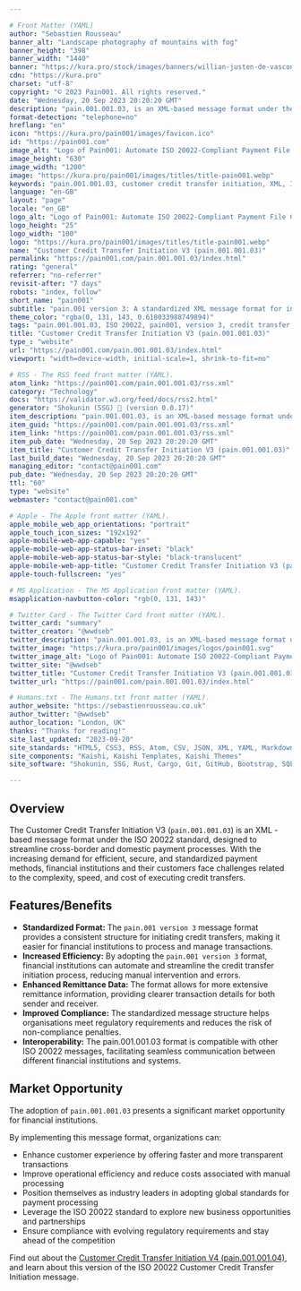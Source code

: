 ```yaml
---

# Front Matter (YAML)
author: "Sebastien Rousseau"
banner_alt: "Landscape photography of mountains with fog"
banner_height: "398"
banner_width: "1440"
banner: "https://kura.pro/stock/images/banners/willian-justen-de-vasconcellos-_MMP5j_fCqw.webp"
cdn: "https://kura.pro"
charset: "utf-8"
copyright: "© 2023 Pain001. All rights reserved."
date: "Wednesday, 20 Sep 2023 20:20:20 GMT"
description: "pain.001.001.03, is an XML-based message format under the ISO 20022 standard designed to streamline cross-border and domestic payment processes."
format-detection: "telephone=no"
hreflang: "en"
icon: "https://kura.pro/pain001/images/favicon.ico"
id: "https://pain001.com"
image_alt: "Logo of Pain001: Automate ISO 20022-Compliant Payment File Creation"
image_height: "630"
image_width: "1200"
image: "https://kura.pro/pain001/images/titles/title-pain001.webp"
keywords: "pain.001.001.03, customer credit transfer initiation, XML, ISO 20022, cross-border payments, domestic payments, efficiency, speed, cost, compliance, market opportunity"
language: "en-GB"
layout: "page"
locale: "en_GB"
logo_alt: "Logo of Pain001: Automate ISO 20022-Compliant Payment File Creation"
logo_height: "25"
logo_width: "100"
logo: "https://kura.pro/pain001/images/titles/title-pain001.webp"
name: "Customer Credit Transfer Initiation V3 (pain.001.001.03)"
permalink: "https://pain001.com/pain.001.001.03/index.html"
rating: "general"
referrer: "no-referrer"
revisit-after: "7 days"
robots: "index, follow"
short_name: "pain001"
subtitle: "pain.001 version 3: A standardized XML message format for initiating credit transfers."
theme_color: "rgba(0, 131, 143, 0.618033988749894)"
tags: "pain.001.001.03, ISO 20022, pain001, version 3, credit transfer, XML, message format, standardization, automation, cross-border, domestic, payments"
title: "Customer Credit Transfer Initiation V3 (pain.001.001.03)"
type_: "website"
url: "https://pain001.com/pain.001.001.03/index.html"
viewport: "width=device-width, initial-scale=1, shrink-to-fit=no"

# RSS - The RSS feed front matter (YAML).
atom_link: "https://pain001.com/pain.001.001.03/rss.xml"
category: "Technology"
docs: "https://validator.w3.org/feed/docs/rss2.html"
generator: "Shokunin (SSG) 🦀 (version 0.0.17)"
item_description: "pain.001.001.03, is an XML-based message format under the ISO 20022 standard designed to streamline cross-border and domestic payment processes."
item_guid: "https://pain001.com/pain.001.001.03/rss.xml"
item_link: "https://pain001.com/pain.001.001.03/rss.xml"
item_pub_date: "Wednesday, 20 Sep 2023 20:20:20 GMT"
item_title: "Customer Credit Transfer Initiation V3 (pain.001.001.03)"
last_build_date: "Wednesday, 20 Sep 2023 20:20:20 GMT"
managing_editor: "contact@pain001.com"
pub_date: "Wednesday, 20 Sep 2023 20:20:20 GMT"
ttl: "60"
type: "website"
webmaster: "contact@pain001.com"

# Apple - The Apple front matter (YAML).
apple_mobile_web_app_orientations: "portrait"
apple_touch_icon_sizes: "192x192"
apple-mobile-web-app-capable: "yes"
apple-mobile-web-app-status-bar-inset: "black"
apple-mobile-web-app-status-bar-style: "black-translucent"
apple-mobile-web-app-title: "Customer Credit Transfer Initiation V3 (pain.001.001.03)"
apple-touch-fullscreen: "yes"

# MS Application - The MS Application front matter (YAML).
msapplication-navbutton-color: "rgb(0, 131, 143)"

# Twitter Card - The Twitter Card front matter (YAML).
twitter_card: "summary"
twitter_creator: "@wwdseb"
twitter_description: "pain.001.001.03, is an XML-based message format under the ISO 20022 standard designed to streamline cross-border and domestic payment processes."
twitter_image: "https://kura.pro/pain001/images/logos/pain001.svg"
twitter_image_alt: "Logo of Pain001: Automate ISO 20022-Compliant Payment File Creation"
twitter_site: "@wwdseb"
twitter_title: "Customer Credit Transfer Initiation V3 (pain.001.001.03)"
twitter_url: "https://pain001.com/pain.001.001.03/index.html"

# Humans.txt - The Humans.txt front matter (YAML).
author_website: "https://sebastienrousseau.co.uk"
author_twitter: "@wwdseb"
author_location: "London, UK"
thanks: "Thanks for reading!"
site_last_updated: "2023-09-20"
site_standards: "HTML5, CSS3, RSS, Atom, CSV, JSON, XML, YAML, Markdown, TOML, SQLite"
site_components: "Kaishi, Kaishi Templates, Kaishi Themes"
site_software: "Shokunin, SSG, Rust, Cargo, Git, GitHub, Bootstrap, SQLite, VS Code"

---
```


<!-- markdownlint-disable MD033 MD041 -->

<div class="row g-0">
    <div
      aria-hidden="false"
      class="fade-in col-lg-6 order-lg-2 text-white"
      data-has-animated="true"
      data-show-type="fade-in"
      style="
        background-position: top center !important;
        background-size: 100vh 100vw !important;
        background: url(
          'https://kura.pro/stock/images/banners/hamza-nouasria-D9NlEyq-8u0.webp')
          no-repeat;
        ">
    </div>
    <div class="col-lg-6 order-lg-1 text-left">
      <div class="container-fluid px-5 py-5">

<!-- markdownlint-enable MD033 MD041 -->

## Overview

The Customer Credit Transfer Initiation V3 (`pain.001.001.03`) is an XML
-based message format under the ISO 20022 standard, designed to
streamline cross-border and domestic payment processes. With the
increasing demand for efficient, secure, and standardized payment
methods, financial institutions and their customers face challenges
related to the complexity, speed, and cost of executing credit transfers.

## Features/Benefits

- **Standardized Format:** The `pain.001 version 3` message format provides a
  consistent structure for initiating credit transfers, making it easier for
  financial institutions to process and manage transactions.
- **Increased Efficiency:** By adopting the `pain.001 version 3` format,
  financial institutions can automate and streamline the credit transfer
  initiation process, reducing manual intervention and errors.
- **Enhanced Remittance Data:** The format allows for more extensive remittance
  information, providing clearer transaction details for both sender and
  receiver.
- **Improved Compliance:** The standardized message structure helps
  organisations meet regulatory requirements and reduces the risk of
  non-compliance penalties.
- **Interoperability:** The pain.001.001.03 format is compatible with other ISO
  20022 messages, facilitating seamless communication between different
  financial institutions and systems.

## Market Opportunity

The adoption of `pain.001.001.03` presents a significant market
opportunity for financial institutions.

By implementing this message format, organizations can:

- Enhance customer experience by offering faster and more transparent
  transactions
- Improve operational efficiency and reduce costs associated with manual
  processing
- Position themselves as industry leaders in adopting global standards for
  payment processing
- Leverage the ISO 20022 standard to explore new business opportunities and
  partnerships
- Ensure compliance with evolving regulatory requirements and stay ahead of the
  competition

Find out about the
[Customer Credit Transfer Initiation V4 (pain.001.001.04)][01], and learn about
this version of the ISO 20022 Customer Credit Transfer Initiation message.

<!-- markdownlint-disable MD033 MD041 -->

  </div>
  </div>
</div>

<!-- markdownlint-enable MD033 MD041 -->

[01]: /pain.001.001.04/index.html